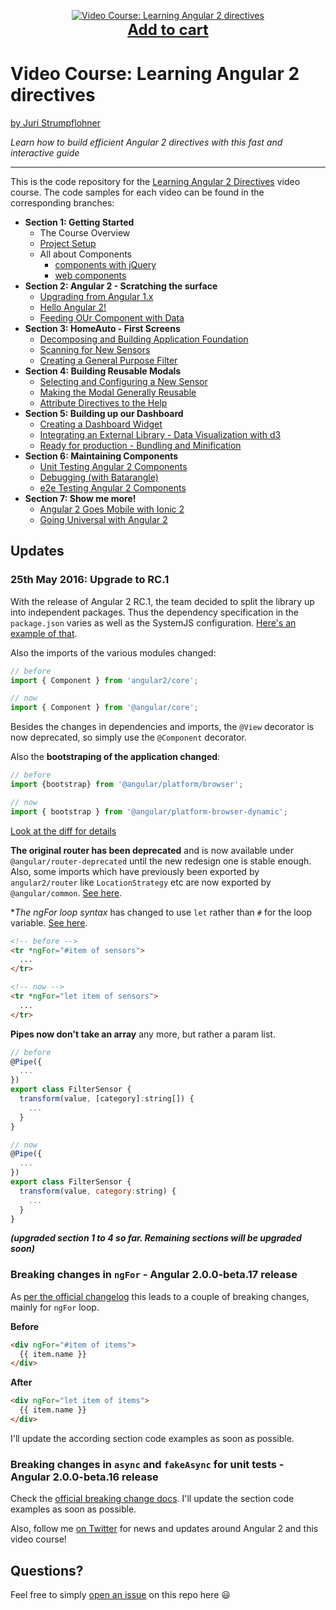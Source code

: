 <p align="center">
  <a href="https://goo.gl/iJKPUi">
    <img src="https://dz13w8afd47il.cloudfront.net/sites/default/files/imagecache/ppv4_main_book_cover/bookretailers/9781785884702.jpg" alt="Video Course: Learning Angular 2 directives" />
  </a>
  <br />
  <a href="https://goo.gl/iJKPUi" style="font-size:24px;font-weight:bold">Add to cart</a>
</p>

# Video Course: Learning Angular 2 directives

[by Juri Strumpflohner](https://twitter.com/juristr)

_Learn how to build efficient Angular 2 directives with this fast and interactive guide_

---

This is the code repository for the [Learning Angular 2 Directives](https://goo.gl/iJKPUi) video course. The code
samples for each video can be found in the corresponding branches:

- **Section 1: Getting Started**
  - The Course Overview
  - [Project Setup](https://github.com/juristr/learning-angular2-directives-course/tree/1.2-project-setup)
  - All about Components
    - [components with jQuery](https://github.com/juristr/learning-angular2-directives-course/tree/1.3.1-jquery-component)
    - [web components](https://github.com/juristr/learning-angular2-directives-course/tree/1.3.2-vanilla-components)
- **Section 2: Angular 2 - Scratching the surface**
  - [Upgrading from Angular 1.x](https://github.com/juristr/learning-angular2-directives-course/tree/2.1-upgrade-ng-1)
  - [Hello Angular 2!](https://github.com/juristr/learning-angular2-directives-course/tree/2.2-hello-angular2)
  - [Feeding OUr Component with Data](https://github.com/juristr/learning-angular2-directives-course/tree/2.3-feeding-with-data)
- **Section 3: HomeAuto - First Screens**
  - [Decomposing and Building Application Foundation](https://github.com/juristr/learning-angular2-directives-course/tree/3.1-decompose-app-foundation-v2)
  - [Scanning for New Sensors](https://github.com/juristr/learning-angular2-directives-course/tree/3.2-scanning-new-sensors-v2)
  - [Creating a General Purpose Filter](https://github.com/juristr/learning-angular2-directives-course/tree/3.3-general-purpose-filter-v2)
- **Section 4: Building Reusable Modals**
  - [Selecting and Configuring a New Sensor](https://github.com/juristr/learning-angular2-directives-course/tree/4.1-configure-sensor-v2)
  - [Making the Modal Generally Reusable](https://github.com/juristr/learning-angular2-directives-course/tree/4.2-modal-reusable-v2)
  - [Attribute Directives to the Help](https://github.com/juristr/learning-angular2-directives-course/tree/4.3-attribute-directives-v2)
- **Section 5: Building up our Dashboard**
  - [Creating a Dashboard Widget](https://github.com/juristr/learning-angular2-directives-course/tree/5.1-create-dashboard-widget-v2)
  - [Integrating an External Library - Data Visualization with d3](https://github.com/juristr/learning-angular2-directives-course/tree/5.2-integrate-d3-v2)
  - [Ready for production - Bundling and Minification](https://github.com/juristr/learning-angular2-directives-course/tree/5.3-ready-for-production-v2)
- **Section 6: Maintaining Components**
  - [Unit Testing Angular 2 Components](https://github.com/juristr/learning-angular2-directives-course/tree/6.1-unittesting-v2)
  - [Debugging (with Batarangle)](https://github.com/juristr/learning-angular2-directives-course/tree/6.2-debugging-v2)
  - [e2e Testing Angular 2 Components](https://github.com/juristr/learning-angular2-directives-course/tree/6.3-ui-testing-protractor-v2)
- **Section 7: Show me more!**
  - [Angular 2 Goes Mobile with Ionic 2](https://github.com/juristr/learning-angular2-directives-course/tree/7.1-ionic)
  - [Going Universal with Angular 2](https://github.com/juristr/learning-angular2-directives-course/tree/7.2-angular-universal-v2)


## Updates

### 25th May 2016: Upgrade to RC.1

With the release of Angular 2 RC.1, the team decided to split the library up into independent packages. Thus the dependency specification in the `package.json` varies as well as the SystemJS configuration. [Here's an example of that](https://github.com/juristr/learning-angular2-directives-course/commit/61db60ed69a40ffdd5f6aa49397f0c80fb9a195a).

Also the imports of the various modules changed:

```javascript
// before
import { Component } from 'angular2/core';

// now
import { Component } from '@angular/core';
```

Besides the changes in dependencies and imports, the `@View` decorator is now deprecated, so simply use the `@Component` decorator. 

Also the **bootstraping of the application changed**:

```javascript
// before
import {bootstrap} from '@angular/platform/browser';

// now
import { bootstrap } from '@angular/platform-browser-dynamic';
```

[Look at the diff for details](https://github.com/juristr/learning-angular2-directives-course/commit/a71c67da74a91f8cfdd0da5c8da53dbb87b9e689)

**The original router has been deprecated** and is now available under `@angular/router-deprecated` until the new redesign one is stable enough. Also, some imports which have previously been exported by `angular2/router` like `LocationStrategy` etc are now exported by `@angular/common`. [See here](https://github.com/juristr/learning-angular2-directives-course/blob/3.2-scanning-new-sensors-v2/app/main.ts#L4).

**The *ngFor loop syntax** has changed to use `let` rather than `#` for the loop variable. [See here](https://github.com/juristr/learning-angular2-directives-course/commit/c14147cbf35e8d90cf65f9033c89b3fdb502f454).

```html
<!-- before -->
<tr *ngFor="#item of sensors">
  ...
</tr>

<!-- now -->
<tr *ngFor="let item of sensors">
  ...
</tr>
```

**Pipes now don't take an array** any more, but rather a param list.

```javascript
// before
@Pipe({
  ...
})
export class FilterSensor {
  transform(value, [category]:string[]) {
    ...
  }
}

// now
@Pipe({
  ...
})
export class FilterSensor {
  transform(value, category:string) {
    ...
  }
}
```

**_(upgraded section 1 to 4 so far. Remaining sections will be upgraded soon)_**

### Breaking changes in `ngFor` - Angular 2.0.0-beta.17 release

As [per the official changelog](https://github.com/angular/angular/blob/master/CHANGELOG.md#200-beta17-2016-04-28) this leads to a couple of breaking changes, mainly for `ngFor` loop.

**Before**

```html
<div ngFor="#item of items">
  {{ item.name }}
</div>
```

**After**

```html
<div ngFor="let item of items">
  {{ item.name }}
</div>
```

I'll update the according section code examples as soon as possible.

### Breaking changes in `async` and `fakeAsync` for unit tests - Angular 2.0.0-beta.16 release

Check the [official breaking change docs](https://github.com/angular/angular/blob/master/CHANGELOG.md#breaking-changes-1). I'll update the section code examples as soon as possible.

Also, follow me [on Twitter](https://twitter.com/juristr) for news and updates around Angular 2 and this video course!

## Questions?

Feel free to simply [open an issue](https://github.com/juristr/learning-angular2-directives-course/issues) on this repo here :smiley:
